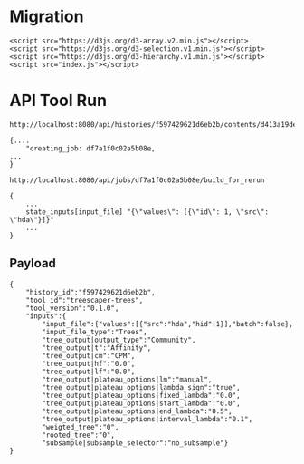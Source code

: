 # Migration

    <script src="https://d3js.org/d3-array.v2.min.js"></script>
    <script src="https://d3js.org/d3-selection.v1.min.js"></script>
    <script src="https://d3js.org/d3-hierarchy.v1.min.js"></script>
    <script src="index.js"></script>



# API Tool Run

    http://localhost:8080/api/histories/f597429621d6eb2b/contents/d413a19dec13d11e

    {....
        "creating_job: df7a1f0c02a5b08e,
    ...
    }

    http://localhost:8080/api/jobs/df7a1f0c02a5b08e/build_for_rerun

    {
        ...
        state_inputs[input_file] "{\"values\": [{\"id\": 1, \"src\": \"hda\"}]}"
        ...
    }
## Payload

    {
        "history_id":"f597429621d6eb2b",
        "tool_id":"treescaper-trees",
        "tool_version":"0.1.0",
        "inputs":{
            "input_file":{"values":[{"src":"hda","hid":1}],"batch":false},
            "input_file_type":"Trees",
            "tree_output|output_type":"Community",
            "tree_output|t":"Affinity",
            "tree_output|cm":"CPM",
            "tree_output|hf":"0.0",
            "tree_output|lf":"0.0",
            "tree_output|plateau_options|lm":"manual",
            "tree_output|plateau_options|lambda_sign":"true",
            "tree_output|plateau_options|fixed_lambda":"0.0",
            "tree_output|plateau_options|start_lambda":"0.0",
            "tree_output|plateau_options|end_lambda":"0.5",
            "tree_output|plateau_options|interval_lambda":"0.1",
            "weigted_tree":"0",
            "rooted_tree":"0",
            "subsample|subsample_selector":"no_subsample"}
    }